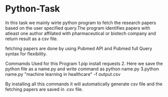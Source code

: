 # Python-Task

In this task we mainly wirte python program to fetch the research papers based on the user specified query.The program identifies papers with atleast one author affilated with pharmaceutical or biotech company and return result as a csv file.

fetching papers are done by using Pubmed API and Pubmed full Query syntax for flexibility.

Commamds Used for this Program
1.pip install requests
2. Here we save the python file as a name.py and write command as python name.py
3.python name.py "machine learning in healthcare" -f output.csv

By installing all this commands it will automatically generate csv file and the fetching papers are saved in .csv file.

